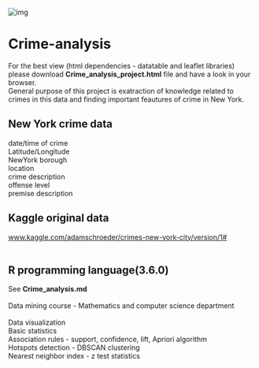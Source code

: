 ![img](https://www.google.hr/search?hl=hr&tbm=isch&source=hp&biw=1366&bih=657&ei=WC4GXfb9M4-7UJaaufgE&q=crime+analysis&oq=crime+ana&gs_l=img.3.1.0i19l10.605.2218..4185...0.0..0.406.2148.0j4j2j2j1......0....1..gws-wiz-img.....0..0j0i30.38XuLSgea0s#imgrc=FrfVPlhl_0ZlqM:)
# Crime-analysis
For the best view (html dependencies - datatable and leaflet libraries) please download **Crime_analysis_project.html** file and have a look in your browser. <br>
General purpose of this project is exatraction of knowledge related to crimes in this data and finding important feautures of crime in New York.
## New York crime data
date/time of crime<br>
Latitude/Longitude<br>
NewYork borough<br>
location<br>
crime description<br>
offense level<br>
premise description
## Kaggle original data
www.kaggle.com/adamschroeder/crimes-new-york-city/version/1# <br><br>
## R programming language(3.6.0)

See **Crime_analysis.md**<br><br>
Data mining course - Mathematics and computer science department<br><br>
Data visualization <br>
Basic statistics <br>
Association rules - support, confidence, lift, Apriori algorithm<br>
Hotspots detection - DBSCAN clustering<br>
Nearest neighbor index - z test statistics<br>
